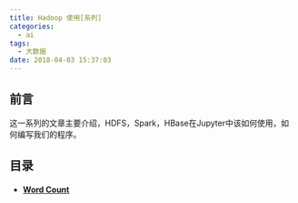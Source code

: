 ```yaml
---
title: Hadoop 使用[系列]
categories:
  - ai
tags:
  - 大数据
date: 2018-04-03 15:37:03
---
```

## 前言

这一系列的文章主要介绍，HDFS，Spark，HBase在Jupyter中该如何使用，如何编写我们的程序。

## 目录

- #### [Word Count](/ai/hadoop-wct/)


<!--more-->

